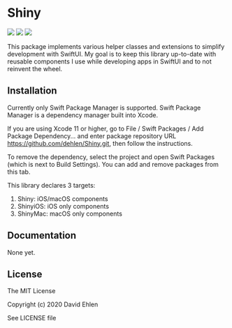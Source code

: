 # Shiny
<img src="https://img.shields.io/badge/supports-Swift%20Package%20Manager-green.svg">
<img src="https://img.shields.io/badge/Swift-5-orange">
<img src="https://img.shields.io/badge/Platforms-iOS | macOS-lightgrey">

This package implements various helper classes and extensions to simplify development with SwiftUI.
My goal is to keep this library up-to-date with reusable components I use while developing apps in SwiftUI and to not reinvent the wheel.

## Installation

Currently only Swift Package Manager is supported. 
Swift Package Manager is a dependency manager built into Xcode.

If you are using Xcode 11 or higher, go to File / Swift Packages / Add Package Dependency... and enter package repository URL https://github.com/dehlen/Shiny.git, then follow the instructions.

To remove the dependency, select the project and open Swift Packages (which is next to Build Settings). You can add and remove packages from this tab.

This library declares 3 targets:
1. Shiny: iOS/macOS components
2. ShinyiOS: iOS only components
3. ShinyMac: macOS only components

## Documentation
None yet.

## License
The MIT License

Copyright (c) 2020 David Ehlen

See LICENSE file

